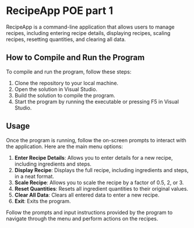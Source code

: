

# RecipeApp POE part 1

RecipeApp is a command-line application that allows users to manage recipes, including entering recipe details, displaying recipes, scaling recipes, resetting quantities, and clearing all data.

## How to Compile and Run the Program

To compile and run the program, follow these steps:

1. Clone the repository to your local machine.
2. Open the solution in Visual Studio.
3. Build the solution to compile the program.
4. Start the program by running the executable or pressing F5 in Visual Studio.

## Usage

Once the program is running, follow the on-screen prompts to interact with the application. Here are the main menu options:

1. **Enter Recipe Details**: Allows you to enter details for a new recipe, including ingredients and steps.
2. **Display Recipe**: Displays the full recipe, including ingredients and steps, in a neat format.
3. **Scale Recipe**: Allows you to scale the recipe by a factor of 0.5, 2, or 3.
4. **Reset Quantities**: Resets all ingredient quantities to their original values.
5. **Clear All Data**: Clears all entered data to enter a new recipe.
6. **Exit**: Exits the program.

Follow the prompts and input instructions provided by the program to navigate through the menu and perform actions on the recipes.


